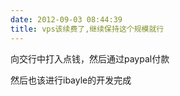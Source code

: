 ```yaml
---
date: 2012-09-03 08:44:39
title: vps该续费了,继续保持这个规模就行
---
```



<p>
	向交行中打入点钱，然后通过paypal付款
</p>
<p>
	然后也该进行ibayle的开发完成
</p>